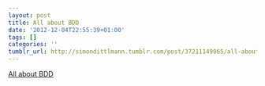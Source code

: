 ```yaml
---
layout: post
title: All about BDD
date: '2012-12-04T22:55:39+01:00'
tags: []
categories: ''
tumblr_url: http://simondittlmann.tumblr.com/post/37211149065/all-about-bdd
---
```

<a href="http://ow.ly/fPgSF">All about BDD</a><br/>
